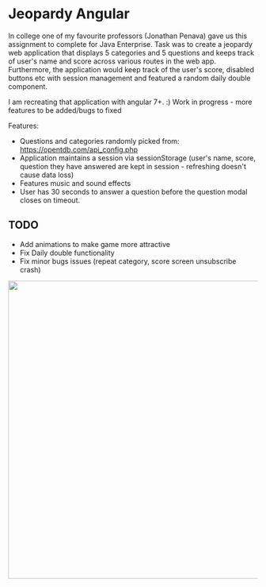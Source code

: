 # Jeopardy Angular

In college one of my favourite professors (Jonathan Penava) gave us this assignment to complete for Java Enterprise.  Task was to create a jeopardy web application that displays 5 categories and 5 questions and keeps track of user's name and score across various routes in the web app.  Furthermore, the application would keep track of the user's score, disabled buttons etc with session management and featured a random daily double component.  

I am recreating that application with angular 7+.  :)  Work in progress - more features to be added/bugs to fixed

Features: 
* Questions and categories randomly picked from: https://opentdb.com/api_config.php
* Application maintains a session via sessionStorage (user's name, score, question they have answered are kept in session - refreshing doesn't cause data loss)
* Features music and sound effects
* User has 30 seconds to answer a question before the question modal closes on timeout.



## TODO
* Add animations to make game more attractive
* Fix Daily double functionality
* Fix minor bugs issues (repeat category, score screen unsubscribe crash)

<img src="jeopardyGif3.gif?raw=true" width="600px">
